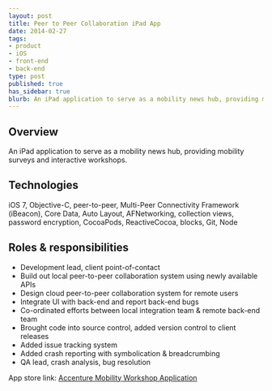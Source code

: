 ```yaml
---
layout: post
title: Peer to Peer Collaboration iPad App
date: 2014-02-27
tags:
- product
- iOS
- front-end
- back-end
type: post
published: true
has_sidebar: true
blurb: An iPad application to serve as a mobility news hub, providing mobility surveys and interactive workshops.
---
```

## Overview

An iPad application to serve as a mobility news hub, providing mobility surveys and interactive workshops.

## Technologies

iOS 7, Objective-C, peer-to-peer, Multi-Peer Connectivity Framework (iBeacon), Core Data, Auto Layout, AFNetworking, collection views, password encryption, CocoaPods, ReactiveCocoa, blocks, Git, Node

## Roles &amp; responsibilities

- Development lead, client point-of-contact
- Build out local peer-to-peer collaboration system using newly available APIs
- Design cloud peer-to-peer collaboration system for remote users
- Integrate UI with back-end and report back-end bugs
- Co-ordinated efforts between local integration team & remote back-end team
- Brought code into source control, added version control to client releases
- Added issue tracking system
- Added crash reporting with symbolication &amp; breadcrumbing
- QA lead, crash analysis, bug resolution

App store link: [Accenture Mobility Workshop Application](https://itunes.apple.com/us/app/accenture-mobility-workshop/id816557431?mt=8)
